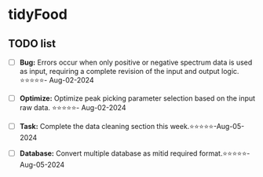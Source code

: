 # tidyFood

## TODO list

- [ ] **Bug:** Errors occur when only positive or negative spectrum data is used as input, requiring a complete revision of the input and output logic. ⭐️⭐️⭐️⭐️⭐️- Aug-02-2024

- [ ] **Optimize:** Optimize peak picking parameter selection based on the input raw data. ⭐️⭐️⭐️⭐️⭐️- Aug-02-2024

- [ ] **Task:** Complete the data cleaning section this week.⭐️⭐️⭐️⭐️⭐️-Aug-05-2024

- [ ] **Database:** Convert multiple database as mitid required format.⭐️⭐️⭐️⭐️⭐️-Aug-05-2024
